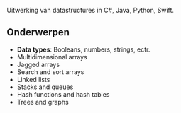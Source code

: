 Uitwerking van datastructures in C#, Java, Python, Swift. 

Onderwerpen
-
 - **Data types**: Booleans, numbers, strings, ectr.
-   Multidimensional arrays
-   Jagged arrays
-   Search and sort arrays
-   Linked lists
-   Stacks and queues
-   Hash functions and hash tables
-   Trees and graphs
